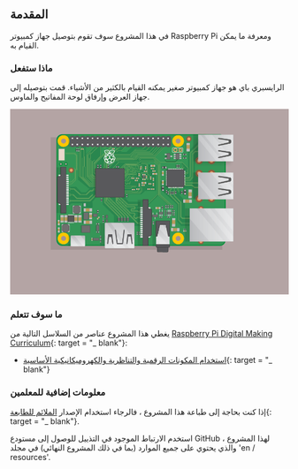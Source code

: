 ## المقدمة

في هذا المشروع سوف تقوم بتوصيل جهاز كمبيوتر Raspberry Pi ومعرفة ما يمكن القيام به.

### ماذا ستفعل

الرايسبري باي هو جهاز كمبيوتر صغير يمكنه القيام بالكثير من الأشياء. قمت بتوصيله إلى جهاز العرض وإرفاق لوحة المفاتيح والماوس.

![لقطة الشاشة](images/pi-plug-in.gif)

### ما سوف تتعلم

يغطي هذا المشروع عناصر من السلاسل التالية من [Raspberry Pi Digital Making Curriculum](http://rpf.io/curriculum){: target = "_ blank"}:

+ [استخدام المكونات الرقمية والتناظرية والكهروميكانيكية الأساسية](https://curriculum.raspberrypi.org/physical-computing/creator/){: target = "_ blank"}

### معلومات إضافية للمعلمين

إذا كنت بحاجة إلى طباعة هذا المشروع ، فالرجاء استخدام الإصدار [الملائم للطابعة](https://projects.raspberrypi.org/en/projects/raspberry-pi-getting-started/print){: target = "_ blank"}.

استخدم الارتباط الموجود في التذييل للوصول إلى مستودع GitHub لهذا المشروع ، والذي يحتوي على جميع الموارد (بما في ذلك المشروع النهائي) في مجلد 'en / resources'.